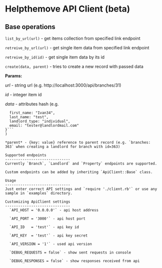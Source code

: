 Helpthemove API Client (beta)
=============================

Base operations
------------------------------

`list_by_url(url)` - get items collection from specified link endpoint

`retreive_by_url(url)` - get single item data from specified link endpoint

`retreive_by_id(id)` - get single item data by its id

`create(data, parent)` - tries to create a new record with passed data

**Params:**

*url* - string url (e.g. http://localhost:3000/api/branches/31)

*id* - integer item id

*data* - attributes hash (e.g. 
```{
  first_name: "Ivan34",
  last_name: "test",
  landlord_type: "individual",
  email: "tester@landlordmail.com"
}```
)

*parent* - {key: value} reference to parent record (e.g. `branches: 363` when creating a landlord for branch with id=363)

Supported endpoints
------------------------------
Currently `Branch`, `Landlord` and `Property` endpoints are supported.

Custom endpoints can be added by inheriting `ApiClient::Base` class.

Usage
------------------------------
Just enter correct API settings and `require './client.rb'` or use any sample in `examples` directory.

Customizing ApiClient settings
------------------------------
  `API_HOST = '0.0.0.0'` - api host address
  
  `API_PORT = '3000'` - api host port
  
  `API_ID   = 'test'` - api key id
  
  `API_KEY  = 'test'` - api key secret
  
  `API_VERSION = '1'` - used api version
  
  `DEBUG_REQUESTS = false` - show sent requests in console
  
  `DEBUG_RESPONSES = false` - show responses received from api
  
